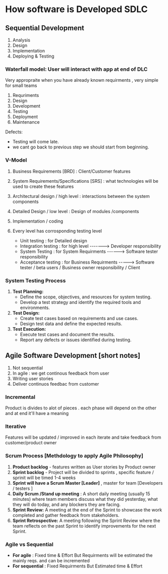 # How software is Developed SDLC

## Sequential Development

1. Analysis
2. Design
3. Implementation
4. Deploying & Testing

### Waterfall model:  User will interact with app at end of DLC 

Very appropraite when you have already known requirments , very simple for small teams

1. Requriments
2. Design
3. Development
4. Testing
5. Deployment
6. Maintenance

Defects:

* Testing will come late.
* we cant go back to previous step we should start from beginning.

### V-Model

1. Business Requirements [BRD] :  Client/Customer features
2. System Requirements/Specifications [SRS] : what technologies will be used to create these features
3. Architectural design / high level : interactions between the system components
4. Detailed Design / low level : Design of modules  /components
5. Implementation / coding
6. Every level has corrosponding testing level

   * Unit testing : for Detailed design
   * Integration testing : for high level      -------> Developer responsibility
   * System Testing : for System Requirments ------> Software tester responsibility
   * Acceptance testing : for Business Requirments -----> Software tester / beta users / Business  owner responsibility / Client


### System Testing Process

1. **Test Planning:**
   * Define the scope, objectives, and resources for system testing.
   * Develop a test strategy and identify the required tools and environments.
2. **Test Design:**
   * Create test cases based on requirements and use cases.
   * Design test data and define the expected results.
3. **Test Execution:**
   * Execute test cases and document the results.
   * Report any defects or issues identified during testing.


## Agile Software Development [short notes]

1. Not sequential
2. In agile  : we get continous feedback from user
3. Writing user stories
4. Deliver continuos feedbac from customer

### Incremental

Product  is divides to alot of pieces  . each phase will depend on the other  and at end it'll have a meaning

### Iterative 

Features will be updated / improved in each iterate and take feedback from customer/product owner

### Scrum Process [Methdology to apply Agile Philosophy]

1. **Product backlog** - features  written as User stories  by Product owner
2. **Sprint backlog** - Project will be divided to sprints , specific feature / sprinit will be timed 1-4 weeks
3. **Sprint  will have a Scrum Master [Leader]** , master for team [Developers / testers ]
4. **Daily Scrum  /Stand up meeting** : A short daily meeting (usually 15 minutes) where team members discuss what they did yesterday, what they will do today, and any blockers they are facing.
5. **Sprint Review:** A meeting at the end of the Sprint to showcase the work completed and gather feedback from stakeholders.
6. **Sprint Retrospective:** A meeting following the Sprint Review where the team reflects on the past Sprint to identify improvements for the next Sprint.

### Agile vs Sequential

* **For agile** : Fixed time & Effort   But  Requirments will be estimated the mainly reqs. and can be incremented
* **For sequential**  : Fixed Requirments But Estimated time & Effort
